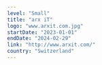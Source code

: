 ```yaml
---
level: "Small"
title: "arx iT"
logo: "www.arxit.com.jpg"
startDate: "2023-01-01"
endDate: "2024-02-29"
link: "http://www.arxit.com/"
country: "Switzerland"
---
```

